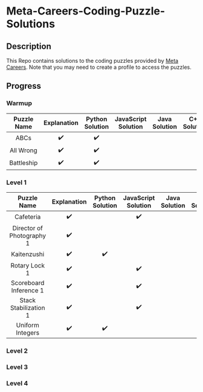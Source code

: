 # Meta-Careers-Coding-Puzzle-Solutions
## Description
This Repo contains solutions to the coding puzzles provided by [Meta Careers](https://www.metacareers.com/profile/coding_puzzles). Note that you may need to create a profile to access the puzzles.

## Progress
### Warmup
| Puzzle Name | Explanation | Python Solution | JavaScript Solution | Java Solution | C++ Solution |
| :---------: | :---------: | :-------------: | :-----------------: | :-----------: | :----------: |
| ABCs | :heavy_check_mark: | :heavy_check_mark: |  |  |  |
| All Wrong | :heavy_check_mark: | :heavy_check_mark: |  |  |  |
| Battleship | :heavy_check_mark: | :heavy_check_mark: |  |  |  |

### Level 1
| Puzzle Name | Explanation        | Python Solution    | JavaScript Solution | Java Solution      | C++ Solution       |
| :---------: | :----------------: | :----------------: | :-----------------: | :----------------: | :----------------: |
| Cafeteria | :heavy_check_mark: |  |  :heavy_check_mark:  |  |
| Director of Photography 1 | :heavy_check_mark: |  |  |  |  :heavy_check_mark:  |
| Kaitenzushi | :heavy_check_mark: | :heavy_check_mark: |  |  |  |
| Rotary Lock 1 | :heavy_check_mark: |  |  :heavy_check_mark:  |  |  |
| Scoreboard Inference 1 | :heavy_check_mark: |  |  :heavy_check_mark:  |  |  |
| Stack Stabilization 1 | :heavy_check_mark: |  |  :heavy_check_mark:  |  |  |
| Uniform Integers | :heavy_check_mark: | :heavy_check_mark: |  |  |  |

### Level 2

### Level 3

### Level 4